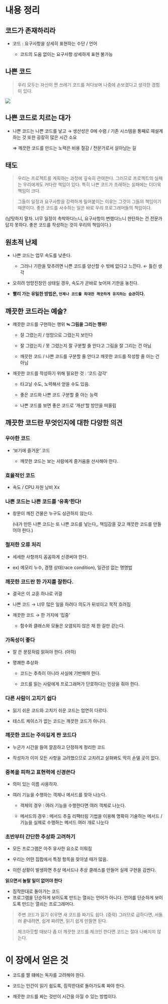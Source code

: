 # 내용 정리
## 코드가 존재하리라

- 코드 : 요구사항을 상세히 표현하는 수단 / 언어

    - 코드의 도움 없이는 요구사항 상세하게 표현 불가능

## 나쁜 코드

> 우리 모두는 자신이 짠 쓰레기 코드를 쳐다보며 나중에 손보겠다고 생각한 경험이 있다.

![](https://d2u3dcdbebyaiu.cloudfront.net/uploads/atch_img/640/6484d183a1521bae752e2b411aff3759_res.jpeg)

## 나쁜 코드로 치르는 대가

- 나쁜 코드는 나쁜 코드를 낳고 → 생산성은 0에 수렴 / 기존 시스템을 통째로 재설계하는 것 또한 굉장히 많은 시간 소요
    
    ⇒ 깨끗한 코드를 만드는 노력은 비용 절감 / 전문가로서 살아남는 길
    

## 태도

> 우리는 프로젝트를 계획하는 과정에 깊숙히 관여한다. 그러므로 프로젝트의 실패는 우리에게도 커다란 책임이 있다. 특히 나쁜 코드가 초래하는 실패에는 더더욱 책임이 크다.
> 

> 그들이 일정과 요구사항을 강력하게 밀어붙이는 이유는 그것이 그들의 책임이기 때문이다. 좋은 코드를 사수하는 일은 바로 우리 프로그래머들의 책임이다.

(남탓하지 말자. 너무 일정이 촉박하다느니, 요구사항이 변했다느니 한탄하는 건 전문가 답지 못하다. 좋은 코드를 작성하는 것이 우리의 책임이다.)

## 원초적 난제

- 나쁜 코드는 업무 속도를 낮춘다.
    - 그러나 기한을 맞추려면 나쁜 코드를 양산할 수 밖에 없다고 느낀다. ← 틀린 생각

- 오히려 엉망진창인 상태일 경우, 속도가 곧바로 늦어져 기한을 놓친다.
- **빨리 가는 유일한 방법은, `언제나 코드를 최대한 깨끗하게 유지하는 습관`이다.**


## 깨끗한 코드라는 예술?

- 꺠끗한 코드를 구현하는 행위 **≒ 그림을 그리는 행위!**

    - 잘 그렸는지 / 엉망으로 그렸는지 보인다

    - 잘 그렸는지 / 못 그렸는지 잘 구분할 줄 안다고 그림을 잘 그리는 건 아님
    - 깨끗한 코드 / 나쁜 코드를 구분할 줄 안다고 깨끗한 코드를 작성할 줄 아는 건 아님
- 깨끗한 코드를 작성하기 위해 필요한 것 : ‘코드 감각’
    - 타고날 수도, 노력해서 얻을 수도 있음.
  
    - 좋은 코드와 나쁜 코드 구분할 줄 아는 능력
    - 나쁜 코드를 보면 좋은 코드로 ‘개선’할 방안을 떠올림

## 깨끗한 코드란 무엇인지에 대한 다양한 의견

### 우아한 코드

- ‘보기에 즐거운’ 코드

    - 깨끗한 코드는 보는 사람에게 즐거움을 선사해야 한다.

### 효율적인 코드

- 속도  / CPU 자원 낭비 Xx

### 나쁜 코드는 나쁜 코드를 ‘유혹’한다!

- 창문이 깨진 건물은 누구도 상관하지 않는다.
    
    (내가 만든 나쁜 코드는 또 나쁜 코드를 낳는다,, 책임감을 갖고 꺠끗한 코드를 만들어야 한다.)
    

### 철저한 오류 처리

- 세세한 사항까지 꼼꼼하게 신경써야 한다.

- ex) 메모리 누수, 경쟁 상태(race condition), 일관성 없는 명명법

### 깨끗한 코드란 한 가지를 잘한다.

- 결국은 이 교훈 하나로 귀결

- 나쁜 코드 → 너무 많은 일을 하려다 의도가 뒤섞이고 목적 흐려짐

- 깨끗한 코드 → 한 가지에 ‘집중’
    - 함수와 클래스와 모듈은 오염되지 않은 채 한 길만 걷는다.

### 가독성이 좋다

- 잘 쓴 문장처럼 읽혀야 한다. (아하)
    
- 명쾌한 추상화
    - 코드는 추측이 아니라 사실에 기반해야 한다.
  
    - 코드를 읽는 사람에게 프로그래머가 단호하다는 인상을 줘야 한다.

### 다른 사람이 고치기 쉽다

- 읽기 쉬운 코드와 고치기 쉬운 코드는 엄연히 다르다.

- 테스트 케이스가 없는 코드는 깨끗한 코드가 아니다.


### 꺠끗한 코드는 주의깊게 짠 코드다

- 누군가 시간을 들여 깔끔하고 단정하게 정리한 코드

- 작성자가 이미 모든 사항을 고려했으므로 고치려고 살펴봐도 딱히 손댈 곳이 없다.

### 중복을 피하고 표현력에 신경쓴다

- 의미 있는 이름 사용하자.

- 여러 기능을 수행하는 객체나 메서드를 찾아 나눈다.
    - 객체의 경우 : 여러 기능을 수행한다면 여러 객체로 나눈다.

    - 메서드의 경우 : 메서드 추출 리팩터링 기법을 이용해 명확히 기술하는 메서드 / 기능을 실제로 수행하는 메서드 여러 개로 나눈다

### 초반부터 간단한 추상화 고려하기

- 모든 프로그램은 아주 유사한 요소로 이뤄짐
  
- 우리는 어떤 집합에서 특정 항목을 찾아낼 때가 많음.
- 이런 상황이 발생하면 추상 메서드나 추상 클래스를 만들어 실제 구현을 감싼다.

**읽으면서 놀랄 일이 없어야 한다**

- 짐작한대로 돌아가는 코드
- 프로그램을 단순하게 보이도록 만드는 열쇠는 언어가 아니다. 언어를 단순하게 보이도록 만드는 열쇠는 프로그래머다.

> 주변 코드가 읽기 쉬우면 새 코드를 짜기도 쉽다. (중략) 그러므로 급하다면, 서둘러 끝내려면, 쉽게 짜려면, 읽기 쉽게 만들면 된다.
> 

> 체크아웃할 때보다 좀 더 깨끗한 코드를 체크인 한다면 코드는 절대 나빠지지 않는다.

# 이 장에서 얻은 것

- 코드를 짤 떄에는 독자를 고려해야 한다.

- 코드는 인간이 읽기 쉽도록, 짐작한대로 돌아가도록 짜야 한다.
- 깨끗한 코드를 짜는 것만이 시간을 아낄 수 있는 방법이다.

